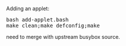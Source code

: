 Adding an applet:
<pre>
bash add-applet.bash
make clean;make defconfig;make
</pre>
need to merge with upstream busybox source.
